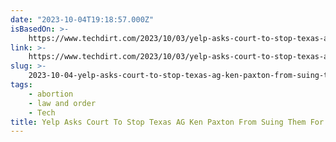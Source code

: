 ```yaml
---
date: "2023-10-04T19:18:57.000Z"
isBasedOn: >-
    https://www.techdirt.com/2023/10/03/yelp-asks-court-to-stop-texas-ag-ken-paxton-from-suing-them-for-warning-users-that-crisis-pregnancy-centers-are-scams/
link: >-
    https://www.techdirt.com/2023/10/03/yelp-asks-court-to-stop-texas-ag-ken-paxton-from-suing-them-for-warning-users-that-crisis-pregnancy-centers-are-scams/
slug: >-
    2023-10-04-yelp-asks-court-to-stop-texas-ag-ken-paxton-from-suing-them-for-warning-use
tags:
    - abortion
    - law and order
    - Tech
title: Yelp Asks Court To Stop Texas AG Ken Paxton From Suing Them For Warning Use
---
```

